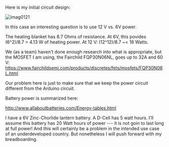 Here is my initial circuit design:

![imag0121](https://cloud.githubusercontent.com/assets/5296671/7460466/dabb2da0-f268-11e4-8c81-094e832be392.jpg)

In this case an interesting question is to use 12 V vs. 6V power. 

The heating blanket has 8.7 Ohms of resistance.  At 6V, this povides (6^2)/8.7 = 4.13 W of heating power. At 12 V: (12^12)/8.7 ~= 16 Watts.

We (as a team) haven't done enough research into what is appropriate, but the MOSFET I am using, the Fairchild 
FQP30N06NL, goes up to 32A and 60 V:
https://www.fairchildsemi.com/products/discretes/fets/mosfets/FQP30N06L.html

Our problem here is just to make sure that we keep the power circuit different from the Arduino circuit.

Battery power is summarized here:

http://www.allaboutbatteries.com/Energy-tables.html

I have a 6V Zinc-Chorlide lantern battery.  A D-Cell has 5 watt hours.  I'll assume this battery has 20 Watt hours of
power --- it is not goin to last long at full power!  And this will certainly be a problem in the intended use case
of an underdeveloped country.  But nonetheless I will push forward with my breadboarding.


